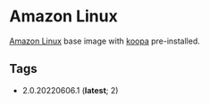 # Amazon Linux

[Amazon Linux] base image with [koopa][] pre-installed.

## Tags

- 2.0.20220606.1 (**latest**; 2)

[amazon linux]: https://aws.amazon.com/amazon-linux-2/
[koopa]: https://koopa.acidgenomics.com/
